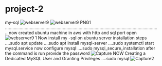 # project-2
my-sql
![webserver9](https://user-images.githubusercontent.com/29538033/165902412-0769c7b0-c4d4-430a-a764-2985589a4cd4.PNG)
![webserver9 PNG1](https://user-images.githubusercontent.com/29538033/165902569-9e66f8f0-b154-4124-b2e6-2f7b4ca76996.PNG)
..............................................................................................................................
now created ubuntu machine in aws with http and sql port open
![webserver9 1](https://user-images.githubusercontent.com/29538033/165903124-a4255189-816e-49b7-99f7-6b480b82ce91.PNG)
Now install my -sql on ubuntu server
installation steps
....sudo apt update
....sudo apt install mysql-server
....sudo systemctl start mysql.service
now configure mysql 
....sudo mysql_secure_installation
after the command is run provide the password
![Capture](https://user-images.githubusercontent.com/29538033/165904871-2ed1ce11-0698-4dac-8c08-119eb5679b60.PNG)
NOW Creating a Dedicated MySQL User and Granting Privileges
....sudo mysql
![Capture2](https://user-images.githubusercontent.com/29538033/165906379-6b23ff1f-0b46-4bcf-b375-7f00ba33e40b.PNG)
